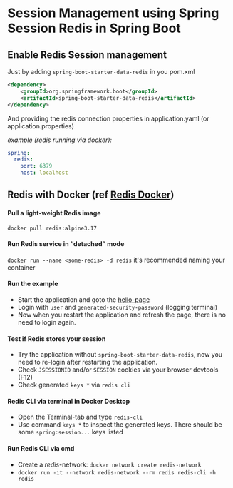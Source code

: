 # Session Management using Spring Session Redis in Spring Boot

## Enable Redis Session management
Just by adding `spring-boot-starter-data-redis` in you pom.xml
```XML
<dependency>
    <groupId>org.springframework.boot</groupId>
    <artifactId>spring-boot-starter-data-redis</artifactId>
</dependency>
```

And providing the redis connection properties in application.yaml (or application.properties)

*example (redis running via docker):*
```yaml
spring:
  redis:
    port: 6379
    host: localhost
```

## Redis with Docker (ref [Redis Docker](https://www.docker.com/blog/how-to-use-the-redis-docker-official-image/))

#### Pull a light-weight Redis image

`docker pull redis:alpine3.17`

#### Run Redis service in “detached” mode

`docker run --name <some-redis> -d redis` it's recommended naming your container

#### Run the example
- Start the application and goto the [hello-page](http://localhost:8080/hello)
- Login with `user` and `generated-security-password` (logging terminal)
- Now when you restart the application and refresh the page, there is no need to login again.

#### Test if Redis stores your session
- Try the application without `spring-boot-starter-data-redis`, now you need to re-login after restarting the application.
- Check `JSESSIONID` and/or `SESSION` cookies via your browser devtools (F12)
- Check generated `keys *` via `redis cli`

#### Redis CLI via terminal in Docker Desktop
- Open the Terminal-tab and type `redis-cli`
- Use command `keys *` to inspect the generated keys.
  There should be some `spring:session...` keys listed

#### Run Redis CLI via cmd
- Create a <i>redis-</i>network: `docker network create redis-network`
- `docker run -it --network redis-network --rm redis redis-cli -h redis` 